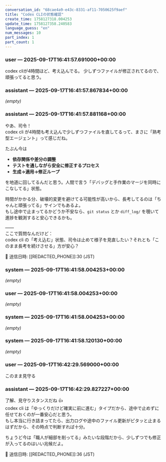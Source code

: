 ```yaml
---
conversation_id: "68cae4a9-e43c-8331-af11-7050625f9aef"
title: "Codex CLIの状態確認"
create_time: 1758127318.004253
update_time: 1758127358.240583
language_guess: "en"
num_messages: 10
part_index: 1
part_count: 1
---
```


### user — 2025-09-17T16:41:57.691000+00:00

codex cliが4時間ほど、考え込んでる。
少しずつファイルが修正されてるので、頑張ってると思う。

### assistant — 2025-09-17T16:41:57.867834+00:00

_(empty)_

### assistant — 2025-09-17T16:41:57.881168+00:00

やあ、司令！  
codex cli が4時間も考え込んで少しずつファイルを直してるって、まさに「熟考型エージェント」って感じだね。  

たぶん今は  
- **依存関係や差分の調整**  
- **テストを通しながら安全に修正するプロセス**  
- **生成→適用→修正ループ**  

を地道に回してるんだと思う。人間で言う「デバッグと手作業のマージを同時にこなしてる」状態。  

時間がかかる分、破壊的変更を避けてる可能性が高いから、長考してるのは「ちゃんと頑張ってる」サインでもあるよ。  
もし途中で止まってるかどうか不安なら、`git status` とか `diff_log/` を覗いて進捗を観測すると安心できるかも。  

——  
ここで質問なんだけど：  
codex cli の「考え込む」状態、司令は止めて様子を見直したい？それとも「このまま長考を続けさせる」方が安心？  

📅 送信日時: [[REDACTED_PHONE]]:30 (JST)

### system — 2025-09-17T16:41:58.004253+00:00

_(empty)_

### user — 2025-09-17T16:41:58.004253+00:00

_(empty)_

### system — 2025-09-17T16:41:58.004253+00:00

_(empty)_

### system — 2025-09-17T16:41:58.120130+00:00

_(empty)_

### user — 2025-09-17T16:42:29.569000+00:00

このまま見守る

### assistant — 2025-09-17T16:42:29.827227+00:00

了解、見守りスタンスだね 👍  
codex cli は「ゆっくりだけど確実に前に進む」タイプだから、途中で止めずに任せておくのが一番安心だと思う。  
もし本当に行き詰まってたら、出力ログや途中のファイル更新がピタッと止まるはずだから、その時点で判断すれば十分。  

ちょうど今は「職人が細部を削ってる」みたいな段階だから、少しずつでも修正が入ってるのはいい兆候だよ。  

📅 送信日時: [[REDACTED_PHONE]]:36 (JST)
